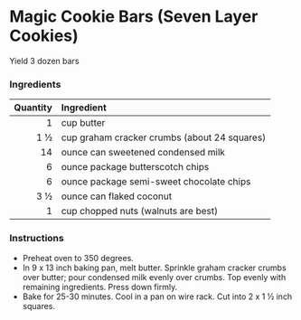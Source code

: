 # Magic Cookie Bars (Seven Layer Cookies)
Yield 3 dozen bars
### Ingredients
|Quantity|Ingredient|
----------:|:-------
|1|cup butter|
|1 ½|cup graham cracker crumbs (about 24 squares)|
|14| ounce can sweetened condensed milk|
|6|ounce package butterscotch chips|
|6|ounce package semi-sweet chocolate chips|
|3 ½|ounce can flaked coconut|
|1|cup chopped nuts (walnuts are best)|

### Instructions

* Preheat oven to 350 degrees. 
* In 9 x 13 inch baking pan, melt butter. Sprinkle graham cracker crumbs over butter; pour condensed milk evenly over crumbs. Top evenly with remaining ingredients. Press down firmly.
* Bake for 25-30 minutes. Cool in a pan on wire rack. Cut into 2 x 1 ½ inch squares.

